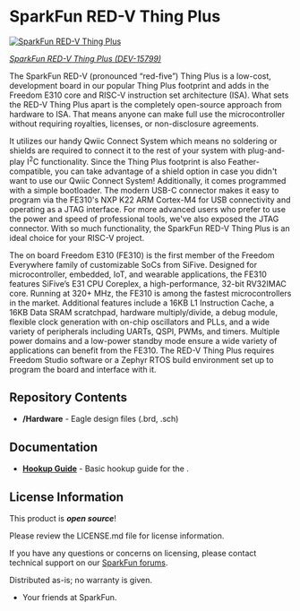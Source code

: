 SparkFun RED-V Thing Plus
========================================

[![SparkFun RED-V Thing Plus](https://cdn.sparkfun.com/assets/parts/1/4/4/0/8/15799-SparkFun_RED-V_Thing_Plus_-_SiFive_RISC-V_FE310_SoC-01.jpg)](https://www.sparkfun.com/products/15799)

[*SparkFun RED-V Thing Plus (DEV-15799)*](https://www.sparkfun.com/products/15799)

The SparkFun RED-V (pronounced “red-five”) Thing Plus is a low-cost, development board in our popular Thing Plus footprint and adds in the Freedom E310 core and RISC-V instruction set architecture (ISA). What sets the RED-V Thing Plus apart is the completely open-source approach from hardware to ISA. That means anyone can make full use the microcontroller without requiring royalties, licenses, or non-disclosure agreements.

It utilizes our handy Qwiic Connect System which means no soldering or shields are required to connect it to the rest of your system with plug-and-play I<sup>2</sup>C functionality. Since the Thing Plus footprint is also Feather-compatible, you can take advantage of a shield option in case you didn't want to use our Qwiic Connect System! Additionally, it comes programmed with a simple bootloader. The modern USB-C connector makes it easy to program via the FE310's NXP K22 ARM Cortex-M4 for USB connectivity and operating as a JTAG interface. For more advanced users who prefer to use the power and speed of professional tools, we've also exposed the JTAG connector.  With so much functionality, the SparkFun RED-V Thing Plus is an ideal choice for your RISC-V project.

The on board Freedom E310 (FE310) is the first member of the Freedom Everywhere family of customizable SoCs from SiFive. Designed for microcontroller, embedded, IoT, and wearable applications, the FE310 features SiFive’s E31 CPU Coreplex, a high-performance, 32-bit RV32IMAC core. Running at 320+ MHz, the FE310 is among the fastest microcontrollers in the market. Additional features include a 16KB L1 Instruction Cache, a 16KB Data SRAM scratchpad, hardware multiply/divide, a debug module, flexible clock generation with on-chip oscillators and PLLs, and a wide variety of peripherals including UARTs, QSPI, PWMs, and timers. Multiple power domains and a low-power standby mode ensure a wide variety of applications can benefit from the FE310. The RED-V Thing Plus requires Freedom Studio software or a Zephyr RTOS build environment set up to program the board and interface with it.

Repository Contents
-------------------

* **/Hardware** - Eagle design files (.brd, .sch)

Documentation
--------------

* **[Hookup Guide](https://learn.sparkfun.com/tutorials/red-v-redboard-hookup-guide)** - Basic hookup guide for the <PRODUCT NAME>.

License Information
-------------------

This product is _**open source**_! 

Please review the LICENSE.md file for license information. 

If you have any questions or concerns on licensing, please contact technical support on our [SparkFun forums](https://forum.sparkfun.com/viewforum.php?f=152).

Distributed as-is; no warranty is given.

- Your friends at SparkFun.

_<COLLABORATION CREDIT>_
